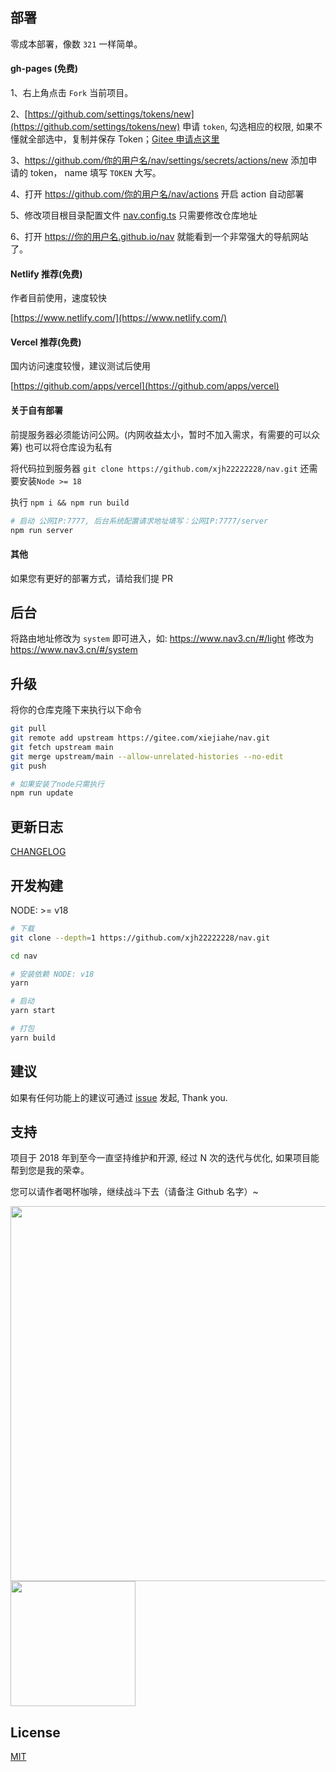 ## 部署

零成本部署，像数 `321` 一样简单。

#### gh-pages (免费)

1、右上角点击 `Fork` 当前项目。

2、[https://github.com/settings/tokens/new](https://github.com/settings/tokens/new) 申请 `token`, 勾选相应的权限, 如果不懂就全部选中，复制并保存 Token；[Gitee 申请点这里](https://gitee.com/profile/personal_access_tokens/new)

3、https://github.com/你的用户名/nav/settings/secrets/actions/new 添加申请的 token， name 填写 `TOKEN` 大写。

4、打开 https://github.com/你的用户名/nav/actions 开启 action 自动部署

5、修改项目根目录配置文件 [nav.config.ts](nav.config.ts) 只需要修改仓库地址

6、打开 https://你的用户名.github.io/nav 就能看到一个非常强大的导航网站了。

#### Netlify 推荐(免费)

作者目前使用，速度较快

[https://www.netlify.com/](https://www.netlify.com/)

#### Vercel 推荐(免费)

国内访问速度较慢，建议测试后使用

[https://github.com/apps/vercel](https://github.com/apps/vercel)

#### 关于自有部署

前提服务器必须能访问公网。(内网收益太小，暂时不加入需求，有需要的可以众筹) 也可以将仓库设为私有

将代码拉到服务器 `git clone https://github.com/xjh22222228/nav.git` 还需要安装`Node >= 18`

执行 `npm i && npm run build`

```bash
# 启动 公网IP:7777, 后台系统配置请求地址填写：公网IP:7777/server
npm run server
```

#### 其他

如果您有更好的部署方式，请给我们提 PR

## 后台

将路由地址修改为 `system` 即可进入，如: https://www.nav3.cn/#/light 修改为 https://www.nav3.cn/#/system

## 升级

将你的仓库克隆下来执行以下命令

```bash
git pull
git remote add upstream https://gitee.com/xiejiahe/nav.git
git fetch upstream main
git merge upstream/main --allow-unrelated-histories --no-edit
git push

# 如果安装了node只需执行
npm run update
```

## 更新日志

[CHANGELOG](https://github.com/xjh22222228/nav/releases)

## 开发构建

NODE: >= v18

```bash
# 下载
git clone --depth=1 https://github.com/xjh22222228/nav.git

cd nav

# 安装依赖 NODE: v18
yarn

# 启动
yarn start

# 打包
yarn build
```

## 建议

如果有任何功能上的建议可通过 [issue](https://github.com/xjh22222228/nav/issues) 发起, Thank you.

## 支持

项目于 2018 年到至今一直坚持维护和开源, 经过 N 次的迭代与优化, 如果项目能帮到您是我的荣幸。

您可以请作者喝杯咖啡，继续战斗下去（请备注 Github 名字）~

<img src="https://cdn.jsdelivr.net/gh/xjh22222228/public@gh-pages/img/32.png" width="600">

<img src="https://cdn.jsdelivr.net/gh/xjh22222228/public@gh-pages/nav/thank.png" width="200" />

## License

[MIT](./LICENSE)
